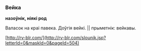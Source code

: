 ### Вейка
**назоўнік, ніякі род**

Валасок на краі павека. Доўгія вейкі. || прыметнік: вейкавы.

<a rel="author">[http://rv-blr.com/](http://rv-blr.com/slounik.jsp?letterId=0&maskId=0&pageId=504)</a>
